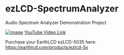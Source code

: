 # ezLCD-SpectrumAnalyzer
Audio Spectrum Analyzer Demonstration Project

[![image](https://github.com/earthlcd/ezLCD-SpectrumAnalyzer/assets/198251/8a35fd7f-d570-4ed1-810b-2f054b9823c8)](https://www.youtube.com/watch?v=9wKp6RjkJ38)
[YouTube Video Link](https://www.youtube.com/watch?v=9wKp6RjkJ38)

Purchase your EarthLCD ezLCD-5035 here: https://earthlcd.com/products/ezlcd-5x

